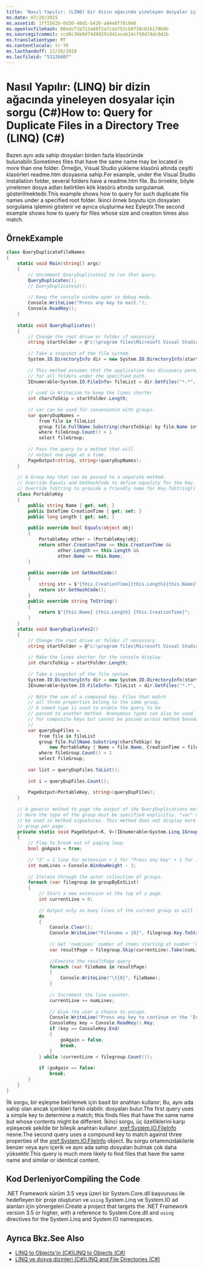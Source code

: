 ```yaml
---
title: 'Nasıl Yapılır: (LINQ) bir dizin ağacında yineleyen dosyalar için sorgu (C#)'
ms.date: 07/20/2015
ms.assetid: 1ff5562b-0d30-46d1-b426-a04e8f78c840
ms.openlocfilehash: 66bdcf1b713a80f2a7cda753cb0f39c016178b9b
ms.sourcegitcommit: ccd8c36b0d74d99291d41aceb14cf98d74dc9d2b
ms.translationtype: MT
ms.contentlocale: tr-TR
ms.lasthandoff: 12/10/2018
ms.locfileid: "53126607"
---
```

# <a name="how-to-query-for-duplicate-files-in-a-directory-tree-linq-c"></a><span data-ttu-id="db103-102">Nasıl Yapılır: (LINQ) bir dizin ağacında yineleyen dosyalar için sorgu (C#)</span><span class="sxs-lookup"><span data-stu-id="db103-102">How to: Query for Duplicate Files in a Directory Tree (LINQ) (C#)</span></span>
<span data-ttu-id="db103-103">Bazen aynı ada sahip dosyaları birden fazla klasöründe bulunabilir.</span><span class="sxs-lookup"><span data-stu-id="db103-103">Sometimes files that have the same name may be located in more than one folder.</span></span> <span data-ttu-id="db103-104">Örneğin, Visual Studio yükleme klasörü altında çeşitli klasörleri readme.htm dosyasına sahip.</span><span class="sxs-lookup"><span data-stu-id="db103-104">For example, under the Visual Studio installation folder, several folders have a readme.htm file.</span></span> <span data-ttu-id="db103-105">Bu örnekte, böyle yinelenen dosya adları belirtilen kök klasörü altında sorgulamak gösterilmektedir.</span><span class="sxs-lookup"><span data-stu-id="db103-105">This example shows how to query for such duplicate file names under a specified root folder.</span></span> <span data-ttu-id="db103-106">İkinci örnek boyutu için dosyaları sorgulama işlemini gösterir ve ayrıca oluşturma kez Eşleştir.</span><span class="sxs-lookup"><span data-stu-id="db103-106">The second example shows how to query for files whose size and creation times also match.</span></span>  
  
## <a name="example"></a><span data-ttu-id="db103-107">Örnek</span><span class="sxs-lookup"><span data-stu-id="db103-107">Example</span></span>  
  
```csharp  
class QueryDuplicateFileNames  
{  
    static void Main(string[] args)  
    {  
        // Uncomment QueryDuplicates2 to run that query.  
        QueryDuplicates();  
        // QueryDuplicates2();  
  
        // Keep the console window open in debug mode.  
        Console.WriteLine("Press any key to exit.");  
        Console.ReadKey();  
    }  
  
    static void QueryDuplicates()  
    {  
        // Change the root drive or folder if necessary  
        string startFolder = @"c:\program files\Microsoft Visual Studio 9.0\";  
  
        // Take a snapshot of the file system.  
        System.IO.DirectoryInfo dir = new System.IO.DirectoryInfo(startFolder);  
  
        // This method assumes that the application has discovery permissions  
        // for all folders under the specified path.  
        IEnumerable<System.IO.FileInfo> fileList = dir.GetFiles("*.*", System.IO.SearchOption.AllDirectories);  
  
        // used in WriteLine to keep the lines shorter  
        int charsToSkip = startFolder.Length;  
  
        // var can be used for convenience with groups.  
        var queryDupNames =  
            from file in fileList  
            group file.FullName.Substring(charsToSkip) by file.Name into fileGroup  
            where fileGroup.Count() > 1  
            select fileGroup;  
  
        // Pass the query to a method that will  
        // output one page at a time.  
        PageOutput<string, string>(queryDupNames);  
    }  
  
    // A Group key that can be passed to a separate method.  
    // Override Equals and GetHashCode to define equality for the key.  
    // Override ToString to provide a friendly name for Key.ToString()  
    class PortableKey  
    {  
        public string Name { get; set; }  
        public DateTime CreationTime { get; set; }  
        public long Length { get; set; }  
  
        public override bool Equals(object obj)  
        {  
            PortableKey other = (PortableKey)obj;  
            return other.CreationTime == this.CreationTime &&  
                   other.Length == this.Length &&  
                   other.Name == this.Name;  
        }  
  
        public override int GetHashCode()  
        {  
            string str = $"{this.CreationTime}{this.Length}{this.Name}";
            return str.GetHashCode();  
        }  
        public override string ToString()  
        {  
            return $"{this.Name} {this.Length} {this.CreationTime}";
        }  
    }  
    static void QueryDuplicates2()  
    {  
        // Change the root drive or folder if necessary.  
        string startFolder = @"c:\program files\Microsoft Visual Studio 9.0\Common7";  
  
        // Make the lines shorter for the console display  
        int charsToSkip = startFolder.Length;  
  
        // Take a snapshot of the file system.  
        System.IO.DirectoryInfo dir = new System.IO.DirectoryInfo(startFolder);  
        IEnumerable<System.IO.FileInfo> fileList = dir.GetFiles("*.*", System.IO.SearchOption.AllDirectories);  
  
        // Note the use of a compound key. Files that match  
        // all three properties belong to the same group.  
        // A named type is used to enable the query to be  
        // passed to another method. Anonymous types can also be used  
        // for composite keys but cannot be passed across method boundaries  
        //   
        var queryDupFiles =  
            from file in fileList  
            group file.FullName.Substring(charsToSkip) by  
                new PortableKey { Name = file.Name, CreationTime = file.CreationTime, Length = file.Length } into fileGroup  
            where fileGroup.Count() > 1  
            select fileGroup;  
  
        var list = queryDupFiles.ToList();  
  
        int i = queryDupFiles.Count();  
  
        PageOutput<PortableKey, string>(queryDupFiles);  
    }  
  
    // A generic method to page the output of the QueryDuplications methods  
    // Here the type of the group must be specified explicitly. "var" cannot  
    // be used in method signatures. This method does not display more than one  
    // group per page.  
    private static void PageOutput<K, V>(IEnumerable<System.Linq.IGrouping<K, V>> groupByExtList)  
    {  
        // Flag to break out of paging loop.  
        bool goAgain = true;  
  
        // "3" = 1 line for extension + 1 for "Press any key" + 1 for input cursor.  
        int numLines = Console.WindowHeight - 3;  
  
        // Iterate through the outer collection of groups.  
        foreach (var filegroup in groupByExtList)  
        {  
            // Start a new extension at the top of a page.  
            int currentLine = 0;  
  
            // Output only as many lines of the current group as will fit in the window.  
            do  
            {  
                Console.Clear();  
                Console.WriteLine("Filename = {0}", filegroup.Key.ToString() == String.Empty ? "[none]" : filegroup.Key.ToString());  
  
                // Get 'numLines' number of items starting at number 'currentLine'.  
                var resultPage = filegroup.Skip(currentLine).Take(numLines);  
  
                //Execute the resultPage query  
                foreach (var fileName in resultPage)  
                {  
                    Console.WriteLine("\t{0}", fileName);  
                }  
  
                // Increment the line counter.  
                currentLine += numLines;  
  
                // Give the user a chance to escape.  
                Console.WriteLine("Press any key to continue or the 'End' key to break...");  
                ConsoleKey key = Console.ReadKey().Key;  
                if (key == ConsoleKey.End)  
                {  
                    goAgain = false;  
                    break;  
                }  
            } while (currentLine < filegroup.Count());  
  
            if (goAgain == false)  
                break;  
        }  
    }  
}  
```  
  
 <span data-ttu-id="db103-108">İlk sorgu, bir eşleşme belirlemek için basit bir anahtarı kullanır; Bu, aynı ada sahip olan ancak içerikleri farklı olabilir. dosyaları bulur.</span><span class="sxs-lookup"><span data-stu-id="db103-108">The first query uses a simple key to determine a match; this finds files that have the same name but whose contents might be different.</span></span> <span data-ttu-id="db103-109">İkinci sorgu, üç özelliklerini karşı eşleşecek şekilde bir bileşik anahtarı kullanır. <xref:System.IO.FileInfo> nesne.</span><span class="sxs-lookup"><span data-stu-id="db103-109">The second query uses a compound key to match against three properties of the <xref:System.IO.FileInfo> object.</span></span> <span data-ttu-id="db103-110">Bu sorgu ortamınızdakilerle benzer veya aynı içerik ve aynı ada sahip dosyaları bulmak çok daha yüksektir.</span><span class="sxs-lookup"><span data-stu-id="db103-110">This query is much more likely to find files that have the same name and similar or identical content.</span></span>  
  
## <a name="compiling-the-code"></a><span data-ttu-id="db103-111">Kod Derleniyor</span><span class="sxs-lookup"><span data-stu-id="db103-111">Compiling the Code</span></span>  
 <span data-ttu-id="db103-112">.NET Framework sürüm 3.5 veya üzeri bir System.Core.dll başvurusu ile hedefleyen bir proje oluşturun ve `using` System.Linq ve System.IO ad alanları için yönergeleri.</span><span class="sxs-lookup"><span data-stu-id="db103-112">Create a project that targets the .NET Framework  version 3.5 or higher, with a reference to System.Core.dll and `using` directives for the System.Linq and System.IO namespaces.</span></span>  
  
## <a name="see-also"></a><span data-ttu-id="db103-113">Ayrıca Bkz.</span><span class="sxs-lookup"><span data-stu-id="db103-113">See Also</span></span>

- [<span data-ttu-id="db103-114">LINQ to Objects'in (C#)</span><span class="sxs-lookup"><span data-stu-id="db103-114">LINQ to Objects (C#)</span></span>](../../../../csharp/programming-guide/concepts/linq/linq-to-objects.md)  
- [<span data-ttu-id="db103-115">LINQ ve dosya dizinleri (C#)</span><span class="sxs-lookup"><span data-stu-id="db103-115">LINQ and File Directories (C#)</span></span>](../../../../csharp/programming-guide/concepts/linq/linq-and-file-directories.md)
